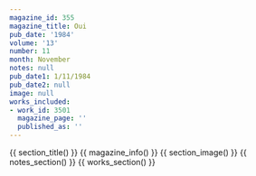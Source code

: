 ```yaml
---
magazine_id: 355
magazine_title: Oui
pub_date: '1984'
volume: '13'
number: 11
month: November
notes: null
pub_date1: 1/11/1984
pub_date2: null
image: null
works_included:
- work_id: 3501
  magazine_page: ''
  published_as: ''
---
```


{{ section_title() }}
{{ magazine_info() }}
{{ section_image() }}
{{ notes_section() }}
{{ works_section() }}
